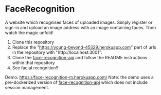 # FaceRecognition

A website which recognises faces of uploaded images. Simply register or sign-in and upload an image address with an image containing faces. Then watch the magic unfold!

1. Clone this repository
2. Replace the "https://young-beyond-45329.herokuapp.com" part of urls in the repository with "http://localhost:3001".
3. Clone the [face-recognition-api](https://github.com/MarrickSomal/face-recognition-api) and follow the README instructions within that repository
4. See facial recognition!!

Demo: https://face-recognition-m.herokuapp.com/
Note: the demo uses a pre-dockerized version of [face-recognition-api](https://github.com/MarrickSomal/face-recognition-api) which does not include session management.
